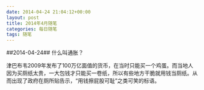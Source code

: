 ```yaml
---
date: 2014-04-24 21:04:12+00:00
layout: post
title: 2014年4月随笔
categories: 每日随笔
tags: 随笔
---
```


##2014-04-24##
什么叫通胀？

津巴布韦2009年发布了100万亿面值的货币，在当时只能买一个鸡蛋。而当地人因为买厕纸太贵，一大包钱才只能买一卷纸，所以有些地方干脆就用钱当厕纸。从而出现了政府在厕所贴告示，“用钱擦屁股可耻”之类可笑的标语。
